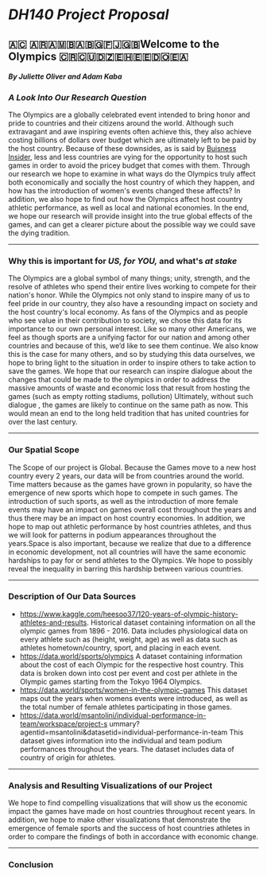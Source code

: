 # *__DH140 Project Proposal__*
## :ascension_island: :argentina::armenia::bosnia_herzegovina::bulgaria::fiji::gb:Welcome to the Olympics :costa_rica::cuba::algeria::western_sahara::estonia::dominican_republic::ceuta_melilla:
##### By Juliette Oliver and Adam Kaba
### _A Look Into Our Research Question_


The Olympics are a globally celebrated event intended to bring honor and pride to countries and their citizens around the world. Although such extravagant and awe inspiring events often achieve this, they also achieve costing billions of dollars over budget which are ultimately left to be paid by the host country. Because of these downsides, as is said by [Buisness Insider](https://www.businessinsider.com/future-olympics-no-country-wants-to-host-games-2018-2), less and less countries are vying for the opportunity to host such games in order to avoid the pricey budget that comes with them. Through our research we hope to examine in what ways do the Olympics truly affect both economically and socially the host country of which they happen, and how has the introduction of women's events changed these affects? In addition, we also hope to find out how the Olympics affect host country athletic performance, as well as local and national economies. In the end, we hope our research will provide insight into the true global effects of the games, and can get a clearer picture about the possible way we could save the dying tradition.
___
### __Why this is important for *US, for YOU,* and what's *at stake*__

The Olympics are a global symbol of many things; unity, strength, and the resolve of athletes who spend their entire lives working to compete for their nation's honor. While the Olympics not only stand to inspire many of us to feel pride in our country, they also have a resounding impact on society and the host country's local economy. As fans of the Olympics and as people who see value in their contribution to society, we chose this data for its importance to our own personal interest. Like so many other Americans, we feel as though sports are a unifying factor for our nation and among other countries and because of this, we’d like to see them continue. We also know this is the case for many others, and so by studying this data ourselves, we hope to bring light to the situation in order to inspire others to take action to save the games. We hope that our research can inspire dialogue about the changes that could be made to the olympics in order to address the massive amounts of waste and economic loss that result from hosting the games (such as empty rotting stadiums, pollution) Ultimately, without such dialogue , the games are likely to continue on the same path as now. This would mean an end to the long held tradition that has united countries for over the last century.
___
### Our Spatial Scope
The Scope of our project is Global. Because the Games move to a new host country every 2 years, our data will be from countries around the world.
Time matters because as the games have grown in popularity, so have the emergence of new sports which hope to compete in such games. The introduction of such sports, as well as the introduction of more female events may have an impact on games overall cost throughout the years and thus there may be an impact on host country economies. In addition, we hope to map out athletic performance by host countries athletes, and thus we will look for patterns in podium appearances throughout the years.Space is also important, because we realize that due to a difference in economic development, not all countries will have the same economic hardships to pay for or send athletes to the Olympics. We hope to possibly reveal the inequality in barring this hardship between various countries.
___
### Description of Our Data Sources
- https://www.kaggle.com/heesoo37/120-years-of-olympic-history-athletes-and-results. Historical dataset containing information on all the olympic games from 1896 - 2016. Data includes physiological data on every athlete such as (height, weight, age) as well as data such as athletes hometown/country, sport, and placing in each event.
- https://data.world/sports/olympics  A dataset containing information about the cost of each Olympic for the respective host country. This data is broken down into cost per event and cost per athlete in the Olympic games starting from the Tokyo 1964 Olympics.
- https://data.world/sports/women-in-the-olympic-games This dataset maps out the years when womens events were introduced, as well as the total number of female athletes participating in those games.
- https://data.world/msantolini/individual-performance-in-team/workspace/project-s ummary?agentid=msantolini&datasetid=individual-performance-in-team This dataset gives information into the individual and team podium performances throughout the years. The dataset includes data of country of origin for athletes.
___ 
### Analysis and Resulting Visualizations of our Project
We hope to find compelling visualizations that will show us the economic impact the games have made on host countries throughout recent years. 
In addition, we hope to make other visualizations that demonstrate the emergence of female sports and the success of host countries athletes in order to compare the findings of both in accordance with economic change.
____
### Conclusion


